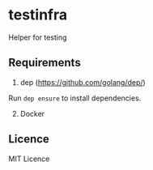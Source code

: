 # testinfra
Helper for testing

## Requirements

1. dep (https://github.com/golang/dep/)

Run `dep ensure` to install dependencies.

2. Docker

## Licence

MIT Licence